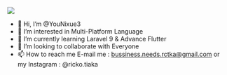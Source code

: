 ![](https://github-readme-stats.vercel.app/api?username=younixue3&show_icons=true&theme=tokyonight)

- 👋 Hi, I’m @YouNixue3
- 👀 I’m interested in Multi-Platform Language
- 🌱 I’m currently learning Laravel 9 & Advance Flutter
- 💞️ I’m looking to collaborate with Everyone
- 📫 How to reach me E-mail me : bussiness.needs.rctka@gmail.com or my Instagram : @ricko.tiaka

<!---
YouNixue3/YouNixue3 is a ✨ special ✨ repository because its `README.md` (this file) appears on your GitHub profile.
You can click the Preview link to take a look at your changes.
--->
